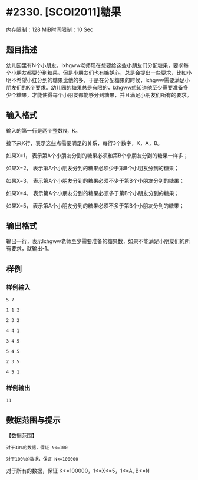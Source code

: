# #2330. [SCOI2011]糖果

内存限制：128 MiB时间限制：10 Sec

## 题目描述

幼儿园里有N个小朋友，lxhgww老师现在想要给这些小朋友们分配糖果，要求每个小朋友都要分到糖果。但是小朋友们也有嫉妒心，总是会提出一些要求，比如小明不希望小红分到的糖果比他的多，于是在分配糖果的时候，lxhgww需要满足小朋友们的K个要求。幼儿园的糖果总是有限的，lxhgww想知道他至少需要准备多少个糖果，才能使得每个小朋友都能够分到糖果，并且满足小朋友们所有的要求。

## 输入格式

输入的第一行是两个整数N，K。

接下来K行，表示这些点需要满足的关系，每行3个数字，X，A，B。

如果X=1， 表示第A个小朋友分到的糖果必须和第B个小朋友分到的糖果一样多；

如果X=2， 表示第A个小朋友分到的糖果必须少于第B个小朋友分到的糖果；

如果X=3， 表示第A个小朋友分到的糖果必须不少于第B个小朋友分到的糖果；

如果X=4， 表示第A个小朋友分到的糖果必须多于第B个小朋友分到的糖果；

如果X=5， 表示第A个小朋友分到的糖果必须不多于第B个小朋友分到的糖果；

## 输出格式

输出一行，表示lxhgww老师至少需要准备的糖果数，如果不能满足小朋友们的所有要求，就输出-1。

## 样例

### 样例输入

    
    5 7
    
    1 1 2
    
    2 3 2
    
    4 4 1
    
    3 4 5
    
    5 4 5
    
    2 3 5
    
    4 5 1
    
    
    

### 样例输出

    
    
    11
    
    
    

## 数据范围与提示

【数据范围】

    对于30%的数据，保证 N<=100

    对于100%的数据，保证 N<=100000

对于所有的数据，保证 K<=100000，1<=X<=5，1<=A, B<=N
